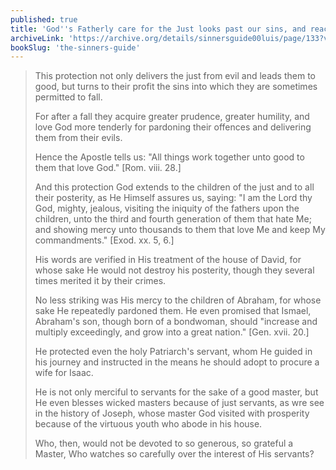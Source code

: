 ```yaml
---
published: true
title: 'God''s Fatherly care for the Just looks past our sins, and reaches even to our descendants'
archiveLink: 'https://archive.org/details/sinnersguide00luis/page/133?view=theater'
bookSlug: 'the-sinners-guide'
---
```


> This protection not only delivers the just from evil and leads them to good, but turns to their profit the sins into which they are sometimes permitted to fall.
> 
> For after a fall they acquire greater prudence, greater humility, and love God more tenderly for pardoning their offences and delivering them from their evils.
> 
> Hence the Apostle tells us: "All things work together unto good to them that love God." [Rom. viii. 28.]
> 
> And this protection God extends to the children of the just and to all their posterity, as He Himself assures us, saying: "I am the Lord thy God, mighty, jealous, visiting the iniquity of the fathers upon the children, unto the third and fourth generation of them that hate Me; and showing mercy unto thousands to them that love Me and keep My commandments." [Exod. xx. 5, 6.]
> 
> His words are verified in His treatment of the house of David, for whose sake He would not destroy his posterity, though they several times merited it by their crimes.
> 
> No less striking was His mercy to the children of Abraham, for whose sake He repeatedly pardoned them. He even promised that Ismael, Abraham's son, though born of a bondwoman, should "increase and multiply exceedingly, and grow into a great nation." [Gen. xvii. 20.]
> 
> He protected even the holy Patriarch's servant, whom He guided in his journey and instructed in the means he should adopt to procure a wife for Isaac.
> 
> He is not only merciful to servants for the sake of a good master, but He even blesses wicked masters because of just servants, as wre see in the history of Joseph, whose master God visited with prosperity because of the virtuous youth who abode in his house.
> 
> Who, then, would not be devoted to so generous, so grateful a Master, Who watches so carefully over the interest of His servants?
